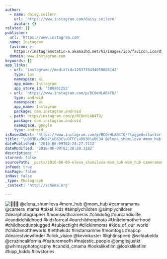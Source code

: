 ```yaml
---
author:
  - name: daisy.seilern
    url: 'https://www.instagram.com/daisy.seilern'
    avatar: {}
related: []
publisher:
  url: 'https://www.instagram.com'
  name: Instagram
  favicon: >-
    https://instagramstatic-a.akamaihd.net/h1/images/ico/favicon.ico/dfa85bb1fd63.ico
  domain: www.instagram.com
keywords: []
app_links:
  - url: 'instagram://media?id=1203719434658088142'
    type: ios
    namespace: ai
    app_name: Instagram
    app_store_id: '389801252'
  - url: 'https://www.instagram.com/p/BC0eHLAB4TO/'
    type: android
    namespace: ai
    app_name: Instagram
    package: com.instagram.android
  - path: https/instagram.com/p/BC0eHLAB4TO/
    package: com.instagram.android
    namespace: google
    type: android
isBasedOnUrl: 'https://www.instagram.com/p/BC0eHLAB4TO/?tagged=itwstories'
title: "\uD83D\uDC67\uD83C\uDFFC\uD83D\uDC34 @elena_shumilova #mom_hub @mom_hub #cameramama @camera_mama #pixel_kids #simplychildren @simplychildren #dearphotographer #momswithcameras #childofig #ourcandidlife #candidchildhood #kidsforreal #ourchildrenphoto #Uniteinmotherhood #childhoodunplugged #subjectlight #clickinmoms #kids_of_our_world #childrenoftheworld #letthekids #instamamme #momtogs #napcp #dearestviewfinder #click_vision @kevinkuster #lightinspired @seldabelda @cruzincalifornia #featuremeofh #majestic_people @omgitsjustkt @whimsyphotography #candid_cmama #lookslikefilm @lookslikefilm #hipp_kiddo #itwstories"
datePublished: '2016-06-09T02:28:27.711Z'
dateModified: '2016-06-09T02:28:20.318Z'
description: ''
starred: false
sourcePath: _posts/2016-06-09-elena_shumilova-mom_hub-mom_hub-cameramama-camer.md
inFeed: true
hasPage: false
inNav: false
_type: Photograph
_context: 'http://schema.org'

---
```

![ @elena_shumilova #mom_hub @mom_hub #cameramama @camera_mama #pixel_kids #simplychildren @simplychildren #dearphotographer #momswithcameras #childofig #ourcandidlife #candidchildhood #kidsforreal #ourchildrenphoto #Uniteinmotherhood #childhoodunplugged #subjectlight #clickinmoms #kids_of_our_world #childrenoftheworld #letthekids #instamamme #momtogs #napcp #dearestviewfinder #click_vision @kevinkuster #lightinspired @seldabelda @cruzincalifornia #featuremeofh #majestic_people @omgitsjustkt @whimsyphotography #candid_cmama #lookslikefilm @lookslikefilm #hipp_kiddo #itwstories](https://scontent.cdninstagram.com/t51.2885-15/s640x640/sh0.08/e35/10859995_1579251949061398_1729267068_n.jpg?ig_cache_key=MTIwMzcxOTQzNDY1ODA4ODE0Mg%3D%3D.2)